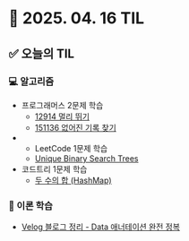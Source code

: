 # 📅 2025. 04. 16 TIL

## ✅ 오늘의 TIL

### 💻 알고리즘

- 프로그래머스 2문제 학습  
  - [12914 멀리 뛰기](https://school.programmers.co.kr/learn/courses/30/lessons/12914)  
  - [151136 없어진 기록 찾기](https://school.programmers.co.kr/learn/courses/30/lessons/151136)
- - LeetCode 1문제 학습  
  - [Unique Binary Search Trees](https://leetcode.com/problems/unique-binary-search-trees)
- 코드트리 1문제 학습  
  - [두 수의 합 (HashMap)](https://www.codetree.ai/ko/trails/complete/curated-cards/challenge-sum-of-two-num/description)

### 📘 이론 학습
- [Velog 블로그 정리 - Data 애너테이션 완전 정복](https://velog.io/@lgh8079/Data-%EC%95%A0%EB%84%88%ED%85%8C%EC%9D%B4%EC%85%98-%EC%99%84%EC%A0%84-%EC%A0%95%EB%B3%B5)
